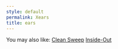 ```yaml
---
style: default
permalink: Xears
title: ears
---
```

You may also like:
[Clean Sweep](http://scp-wiki.net/clean-sweep)
[Inside-Out](http://scp-wiki.net/inside-out)